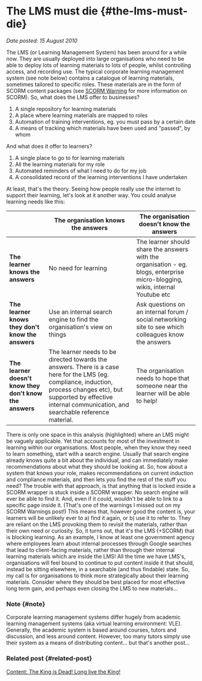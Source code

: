 # The LMS must die {#the-lms-must-die}

_Date posted: 15 August 2010_

The LMS (or Learning Management System) has been around for a while now. They are usually deployed into large organisations who need to be able to deploy lots of learning materials to lots of people, whilst controlling access, and recording use. The typical corporate learning management system (see note below) contains a catalogue of learning materials, sometimes tailored to specific roles. These materials are in the form of SCORM content packages (see [SCORM Warning](http://www.learningconversations.co.uk/main/index.php/2008/08/08/scorm-warning?blog=5) for more information on SCORM). So, what does the LMS offer to businesses?

1.  A single repository for learning materials
2.  A place where learning materials are mapped to roles
3.  Automation of training interventions, eg. you must pass by a certain date
4.  A means of tracking which materials have been used and "passed", by whom

And what does it offer to learners?

1.  A single place to go to for learning materials
2.  All the learning materials for my role
3.  Automated reminders of what I need to do for my job
4.  A consolidated record of the learning interventions I have undertaken

At least, that's the theory. Seeing how people really use the internet to support their learning, let's look at it another way. You could analyse learning needs like this:

|   | **The organisation knows the answers** | **The organisation doesn't know the answers** |
| --- | --- | --- |
| **The learner knows the answers** | No need for learning | The learner should share the answers with the organisation - eg. blogs, enterprise micro-blogging, wikis, internal Youtube etc |
| **The learner knows they don't know the answers** | Use an internal search engine to find the organisation's view on things | Ask questions on an internal forum / social networking site to see which colleagues know the answers |
| **The learner doesn't know they don't know the answers** | The learner needs to be directed towards the answers. There is a case here for the LMS (eg. compliance, induction, process changes etc), but supported by effective internal communication, and searchable reference material. | The organisation needs to hope that someone near the learner will be able to help! |

There is only one space in this analysis (highlighted) where an LMS might be vaguely applicable. Yet that accounts for most of the investment in learning within our organisations. Most people, when they know they need to learn something, start with a search engine. Usually that search engine already knows quite a bit about the individual, and can immediately make recommendations about what they should be looking at. So, how about a system that knows your role, makes recommendations on current induction and compliance materials, and then lets you find the rest of the stuff you need? The trouble with that approach, is that anything that is locked inside a SCORM wrapper is stuck inside a SCORM wrapper. No search engine will ever be able to find it. And, even if it could, wouldn't be able to link to a specific page inside it. (That's one of the warnings I missed out on my SCORM Warnings post!) This means that, however good the content is, your learners will be unlikely ever to a) find it again, or b) use it to refer to. They are reliant on the LMS provoking them to revisit the materials, rather than their own need or curiosity. So, it turns out, that it's the LMS (+SCORM) that is blocking learning. As an example, I know at least one government agency where employees learn about internal processes through Google searches that lead to client-facing materials, rather than through their internal learning materials which are inside the LMS! All the time we have LMS's, organisations will feel bound to continue to put content inside it that should, instead be sitting elsewhere, in a searchable (and thus findable) state. So, my call is for organisations to think more strategically about their learning materials. Consider where they should be best placed for most effective long term gain, and perhaps even closing the LMS to new materials...

### Note {#note}

Corporate learning management systems differ hugely from academic learning management systems (aka virtual learning environment: VLE). Generally, the academic system is based around courses, tutors and discussion, and less around content. However, too many tutors simply use their system as a means of distributing content... but that's another post...

### Related post {#related-post}

[Content: The King is Dead! Long live the King!](http://www.learningconversations.co.uk/main/index.php/2007/08/07/the_king_is_dead_long_live_the_king?blog=5)